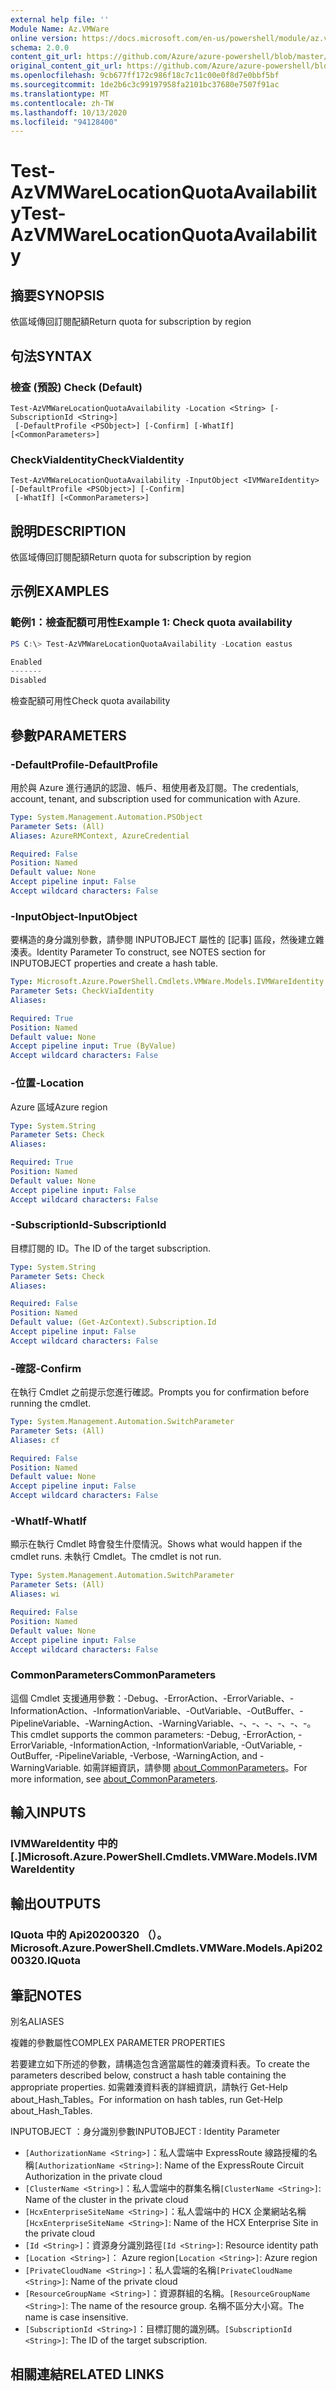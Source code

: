 ```yaml
---
external help file: ''
Module Name: Az.VMWare
online version: https://docs.microsoft.com/en-us/powershell/module/az.vmware/test-azvmwarelocationquotaavailability
schema: 2.0.0
content_git_url: https://github.com/Azure/azure-powershell/blob/master/src/VMWare/help/Test-AzVMWareLocationQuotaAvailability.md
original_content_git_url: https://github.com/Azure/azure-powershell/blob/master/src/VMWare/help/Test-AzVMWareLocationQuotaAvailability.md
ms.openlocfilehash: 9cb677ff172c986f18c7c11c00e0f8d7e0bbf5bf
ms.sourcegitcommit: 1de2b6c3c99197958fa2101bc37680e7507f91ac
ms.translationtype: MT
ms.contentlocale: zh-TW
ms.lasthandoff: 10/13/2020
ms.locfileid: "94128400"
---
```

# <span data-ttu-id="faa95-101">Test-AzVMWareLocationQuotaAvailability</span><span class="sxs-lookup"><span data-stu-id="faa95-101">Test-AzVMWareLocationQuotaAvailability</span></span>

## <span data-ttu-id="faa95-102">摘要</span><span class="sxs-lookup"><span data-stu-id="faa95-102">SYNOPSIS</span></span>
<span data-ttu-id="faa95-103">依區域傳回訂閱配額</span><span class="sxs-lookup"><span data-stu-id="faa95-103">Return quota for subscription by region</span></span>

## <span data-ttu-id="faa95-104">句法</span><span class="sxs-lookup"><span data-stu-id="faa95-104">SYNTAX</span></span>

### <span data-ttu-id="faa95-105">檢查 (預設) </span><span class="sxs-lookup"><span data-stu-id="faa95-105">Check (Default)</span></span>
```
Test-AzVMWareLocationQuotaAvailability -Location <String> [-SubscriptionId <String>]
 [-DefaultProfile <PSObject>] [-Confirm] [-WhatIf] [<CommonParameters>]
```

### <span data-ttu-id="faa95-106">CheckViaIdentity</span><span class="sxs-lookup"><span data-stu-id="faa95-106">CheckViaIdentity</span></span>
```
Test-AzVMWareLocationQuotaAvailability -InputObject <IVMWareIdentity> [-DefaultProfile <PSObject>] [-Confirm]
 [-WhatIf] [<CommonParameters>]
```

## <span data-ttu-id="faa95-107">說明</span><span class="sxs-lookup"><span data-stu-id="faa95-107">DESCRIPTION</span></span>
<span data-ttu-id="faa95-108">依區域傳回訂閱配額</span><span class="sxs-lookup"><span data-stu-id="faa95-108">Return quota for subscription by region</span></span>

## <span data-ttu-id="faa95-109">示例</span><span class="sxs-lookup"><span data-stu-id="faa95-109">EXAMPLES</span></span>

### <span data-ttu-id="faa95-110">範例1：檢查配額可用性</span><span class="sxs-lookup"><span data-stu-id="faa95-110">Example 1: Check quota availability</span></span>
```powershell
PS C:\> Test-AzVMWareLocationQuotaAvailability -Location eastus

Enabled
-------
Disabled
```

<span data-ttu-id="faa95-111">檢查配額可用性</span><span class="sxs-lookup"><span data-stu-id="faa95-111">Check quota availability</span></span>

## <span data-ttu-id="faa95-112">參數</span><span class="sxs-lookup"><span data-stu-id="faa95-112">PARAMETERS</span></span>

### <span data-ttu-id="faa95-113">-DefaultProfile</span><span class="sxs-lookup"><span data-stu-id="faa95-113">-DefaultProfile</span></span>
<span data-ttu-id="faa95-114">用於與 Azure 進行通訊的認證、帳戶、租使用者及訂閱。</span><span class="sxs-lookup"><span data-stu-id="faa95-114">The credentials, account, tenant, and subscription used for communication with Azure.</span></span>

```yaml
Type: System.Management.Automation.PSObject
Parameter Sets: (All)
Aliases: AzureRMContext, AzureCredential

Required: False
Position: Named
Default value: None
Accept pipeline input: False
Accept wildcard characters: False
```

### <span data-ttu-id="faa95-115">-InputObject</span><span class="sxs-lookup"><span data-stu-id="faa95-115">-InputObject</span></span>
<span data-ttu-id="faa95-116">要構造的身分識別參數，請參閱 INPUTOBJECT 屬性的 [記事] 區段，然後建立雜湊表。</span><span class="sxs-lookup"><span data-stu-id="faa95-116">Identity Parameter To construct, see NOTES section for INPUTOBJECT properties and create a hash table.</span></span>

```yaml
Type: Microsoft.Azure.PowerShell.Cmdlets.VMWare.Models.IVMWareIdentity
Parameter Sets: CheckViaIdentity
Aliases:

Required: True
Position: Named
Default value: None
Accept pipeline input: True (ByValue)
Accept wildcard characters: False
```

### <span data-ttu-id="faa95-117">-位置</span><span class="sxs-lookup"><span data-stu-id="faa95-117">-Location</span></span>
<span data-ttu-id="faa95-118">Azure 區域</span><span class="sxs-lookup"><span data-stu-id="faa95-118">Azure region</span></span>

```yaml
Type: System.String
Parameter Sets: Check
Aliases:

Required: True
Position: Named
Default value: None
Accept pipeline input: False
Accept wildcard characters: False
```

### <span data-ttu-id="faa95-119">-SubscriptionId</span><span class="sxs-lookup"><span data-stu-id="faa95-119">-SubscriptionId</span></span>
<span data-ttu-id="faa95-120">目標訂閱的 ID。</span><span class="sxs-lookup"><span data-stu-id="faa95-120">The ID of the target subscription.</span></span>

```yaml
Type: System.String
Parameter Sets: Check
Aliases:

Required: False
Position: Named
Default value: (Get-AzContext).Subscription.Id
Accept pipeline input: False
Accept wildcard characters: False
```

### <span data-ttu-id="faa95-121">-確認</span><span class="sxs-lookup"><span data-stu-id="faa95-121">-Confirm</span></span>
<span data-ttu-id="faa95-122">在執行 Cmdlet 之前提示您進行確認。</span><span class="sxs-lookup"><span data-stu-id="faa95-122">Prompts you for confirmation before running the cmdlet.</span></span>

```yaml
Type: System.Management.Automation.SwitchParameter
Parameter Sets: (All)
Aliases: cf

Required: False
Position: Named
Default value: None
Accept pipeline input: False
Accept wildcard characters: False
```

### <span data-ttu-id="faa95-123">-WhatIf</span><span class="sxs-lookup"><span data-stu-id="faa95-123">-WhatIf</span></span>
<span data-ttu-id="faa95-124">顯示在執行 Cmdlet 時會發生什麼情況。</span><span class="sxs-lookup"><span data-stu-id="faa95-124">Shows what would happen if the cmdlet runs.</span></span>
<span data-ttu-id="faa95-125">未執行 Cmdlet。</span><span class="sxs-lookup"><span data-stu-id="faa95-125">The cmdlet is not run.</span></span>

```yaml
Type: System.Management.Automation.SwitchParameter
Parameter Sets: (All)
Aliases: wi

Required: False
Position: Named
Default value: None
Accept pipeline input: False
Accept wildcard characters: False
```

### <span data-ttu-id="faa95-126">CommonParameters</span><span class="sxs-lookup"><span data-stu-id="faa95-126">CommonParameters</span></span>
<span data-ttu-id="faa95-127">這個 Cmdlet 支援通用參數：-Debug、-ErrorAction、-ErrorVariable、-InformationAction、-InformationVariable、-OutVariable、-OutBuffer、-PipelineVariable、-WarningAction、-WarningVariable、-、-、-、-、-、-。</span><span class="sxs-lookup"><span data-stu-id="faa95-127">This cmdlet supports the common parameters: -Debug, -ErrorAction, -ErrorVariable, -InformationAction, -InformationVariable, -OutVariable, -OutBuffer, -PipelineVariable, -Verbose, -WarningAction, and -WarningVariable.</span></span> <span data-ttu-id="faa95-128">如需詳細資訊，請參閱 [about_CommonParameters](http://go.microsoft.com/fwlink/?LinkID=113216)。</span><span class="sxs-lookup"><span data-stu-id="faa95-128">For more information, see [about_CommonParameters](http://go.microsoft.com/fwlink/?LinkID=113216).</span></span>

## <span data-ttu-id="faa95-129">輸入</span><span class="sxs-lookup"><span data-stu-id="faa95-129">INPUTS</span></span>

### <span data-ttu-id="faa95-130">IVMWareIdentity 中的 [.]</span><span class="sxs-lookup"><span data-stu-id="faa95-130">Microsoft.Azure.PowerShell.Cmdlets.VMWare.Models.IVMWareIdentity</span></span>

## <span data-ttu-id="faa95-131">輸出</span><span class="sxs-lookup"><span data-stu-id="faa95-131">OUTPUTS</span></span>

### <span data-ttu-id="faa95-132">IQuota 中的 Api20200320 （）。</span><span class="sxs-lookup"><span data-stu-id="faa95-132">Microsoft.Azure.PowerShell.Cmdlets.VMWare.Models.Api20200320.IQuota</span></span>

## <span data-ttu-id="faa95-133">筆記</span><span class="sxs-lookup"><span data-stu-id="faa95-133">NOTES</span></span>

<span data-ttu-id="faa95-134">別名</span><span class="sxs-lookup"><span data-stu-id="faa95-134">ALIASES</span></span>

<span data-ttu-id="faa95-135">複雜的參數屬性</span><span class="sxs-lookup"><span data-stu-id="faa95-135">COMPLEX PARAMETER PROPERTIES</span></span>

<span data-ttu-id="faa95-136">若要建立如下所述的參數，請構造包含適當屬性的雜湊資料表。</span><span class="sxs-lookup"><span data-stu-id="faa95-136">To create the parameters described below, construct a hash table containing the appropriate properties.</span></span> <span data-ttu-id="faa95-137">如需雜湊資料表的詳細資訊，請執行 Get-Help about_Hash_Tables。</span><span class="sxs-lookup"><span data-stu-id="faa95-137">For information on hash tables, run Get-Help about_Hash_Tables.</span></span>


<span data-ttu-id="faa95-138">INPUTOBJECT <IVMWareIdentity> ：身分識別參數</span><span class="sxs-lookup"><span data-stu-id="faa95-138">INPUTOBJECT <IVMWareIdentity>: Identity Parameter</span></span>
  - <span data-ttu-id="faa95-139">`[AuthorizationName <String>]`：私人雲端中 ExpressRoute 線路授權的名稱</span><span class="sxs-lookup"><span data-stu-id="faa95-139">`[AuthorizationName <String>]`: Name of the ExpressRoute Circuit Authorization in the private cloud</span></span>
  - <span data-ttu-id="faa95-140">`[ClusterName <String>]`：私人雲端中的群集名稱</span><span class="sxs-lookup"><span data-stu-id="faa95-140">`[ClusterName <String>]`: Name of the cluster in the private cloud</span></span>
  - <span data-ttu-id="faa95-141">`[HcxEnterpriseSiteName <String>]`：私人雲端中的 HCX 企業網站名稱</span><span class="sxs-lookup"><span data-stu-id="faa95-141">`[HcxEnterpriseSiteName <String>]`: Name of the HCX Enterprise Site in the private cloud</span></span>
  - <span data-ttu-id="faa95-142">`[Id <String>]`：資源身分識別路徑</span><span class="sxs-lookup"><span data-stu-id="faa95-142">`[Id <String>]`: Resource identity path</span></span>
  - <span data-ttu-id="faa95-143">`[Location <String>]`： Azure region</span><span class="sxs-lookup"><span data-stu-id="faa95-143">`[Location <String>]`: Azure region</span></span>
  - <span data-ttu-id="faa95-144">`[PrivateCloudName <String>]`：私人雲端的名稱</span><span class="sxs-lookup"><span data-stu-id="faa95-144">`[PrivateCloudName <String>]`: Name of the private cloud</span></span>
  - <span data-ttu-id="faa95-145">`[ResourceGroupName <String>]`：資源群組的名稱。</span><span class="sxs-lookup"><span data-stu-id="faa95-145">`[ResourceGroupName <String>]`: The name of the resource group.</span></span> <span data-ttu-id="faa95-146">名稱不區分大小寫。</span><span class="sxs-lookup"><span data-stu-id="faa95-146">The name is case insensitive.</span></span>
  - <span data-ttu-id="faa95-147">`[SubscriptionId <String>]`：目標訂閱的識別碼。</span><span class="sxs-lookup"><span data-stu-id="faa95-147">`[SubscriptionId <String>]`: The ID of the target subscription.</span></span>

## <span data-ttu-id="faa95-148">相關連結</span><span class="sxs-lookup"><span data-stu-id="faa95-148">RELATED LINKS</span></span>

